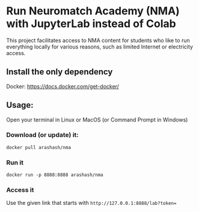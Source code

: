 # Run Neuromatch Academy (NMA) with JupyterLab instead of Colab
This project facilitates access to NMA content for students who like to run everything locally for various reasons, such as limited Internet or electricity access.

##  Install the only dependency
Docker: https://docs.docker.com/get-docker/

## Usage:
Open your terminal in Linux or MacOS (or Command Prompt in Windows)
### Download (or update) it:
``docker pull arashash/nma``

### Run it
``docker run -p 8888:8888 arashash/nma``

### Access it
Use the given link that starts with `http://127.0.0.1:8888/lab?token=`
